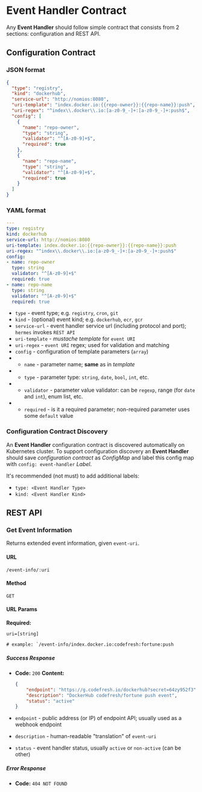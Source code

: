 # Event Handler Contract

Any **Event Handler** should follow simple contract that consists from 2 sections: configuration and REST API.

## Configuration Contract

### JSON format

```json
{
  "type": "registry",
  "kind": "dockerhub",
  "service-url": "http://nomios:8080",
  "uri-template": "index.docker.io:{{repo-owner}}:{{repo-name}}:push",
  "uri-regex": "^index\\.docker\\.io:[a-z0-9_-]+:[a-z0-9_-]+:push$",
  "config": [
    {
      "name": "repo-owner",
      "type": "string",
      "validator": "^[A-z0-9]+$",
      "required": true
    },
    {
      "name": "repo-name",
      "type": "string",
      "validator": "^[A-z0-9]+$",
      "required": true
    }
  ]
}
```

### YAML format

```yaml
---
type: registry
kind: dockerhub
service-url: http://nomios:8080
uri-template: index.docker.io:{{repo-owner}}:{{repo-name}}:push
uri-regex: "^index\\.docker\\.io:[a-z0-9_-]+:[a-z0-9_-]+:push$"
config:
- name: repo-owner
  type: string
  validator: "^[A-z0-9]+$"
  required: true
- name: repo-name
  type: string
  validator: "^[A-z0-9]+$"
  required: true

```

- `type` - event type; e.g. `registry`, `cron`, `git`
- `kind` - (optional) event kind; e.g. `dockerhub`, `ecr`, `gcr`
- `service-url` - event handler service url (including protocol and port); `hermes` invokes `REST API`
- `uri-template` - *mustache template* for `event URI`
- `uri-regex` - `event URI` regex; used for validation and matching
- `config` - configuration of template parameters (`array`)
- - `name` - parameter name; **same** as in *template*
- - `type` - parameter type: `string`, `date`, `bool`, `int`, etc.
- - `validator` - parameter value validator: can be `regexp`, range (for `date` and `int`), enum list, etc.
- - `required` - is it a required parameter; non-required parameter uses some `default` value

### Configuration Contract Discovery

An **Event Handler** configuration contract is discovered automatically on Kubernetes cluster. To support configuration discovery an **Event Handler** should save *configuration contract* as *ConfigMap* and label this config map with `config: event-handler` *Label*.

It's recommended (not must) to add additional labels:

- `type: <Event Handler Type>`
- `kind: <Event Handler Kind>`

## REST API

### Get Event Information

  Returns extended event information, given `event-uri`.

#### URL

```text
/event-info/:uri
```

#### Method

```text
GET
```

#### URL Params

**Required:**

```text
uri=[string]

# example: `/event-info/index.docker.io:codefresh:fortune:push
```

##### Success Response

- **Code:** `200`
    **Content:**
    ```json
    {
        "endpoint": "https://g.codefresh.io/dockerhub?secret=64zy952f3",
        "description": "DockerHub codefresh/fortune push event",
        "status": "active"
    }
    ```

- `endpoint` - public address (or IP) of endpoint API; usually used as a webhook endpoint
- `description` - human-readable "translation" of `event-uri`
- `status` - event handler status, usually `active` or `non-active` (can be other)

##### Error Response

- **Code:** `404 NOT FOUND`
